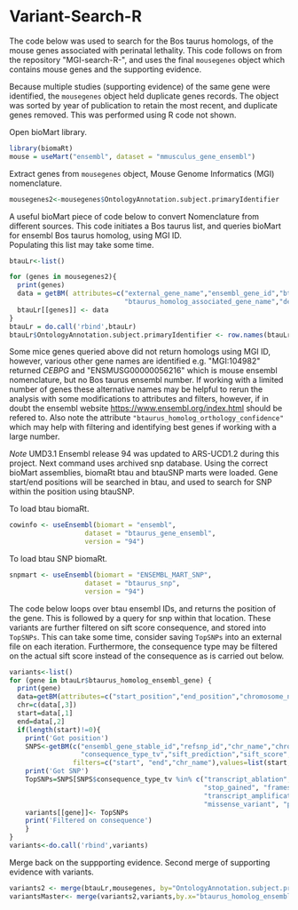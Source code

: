 # Variant-Search-R
The code below was used to search for the Bos taurus homologs, of the mouse genes associated with perinatal lethality.
This code follows on from the repository "MGI-search-R-", and uses the final ``` mousegenes ``` object which contains mouse genes and the supporting evidence.

Because multiple studies (supporting evidence) of the same gene were identified, the ``` mousegenes ``` object held duplicate genes records. The object was sorted by year of publication to retain the most recent, and duplicate genes removed. This was performed using R code not shown.

Open bioMart library.
```R
library(biomaRt)
mouse = useMart("ensembl", dataset = "mmusculus_gene_ensembl")
```
Extract genes from ``` mousegenes ``` object, Mouse Genome Informatics (MGI) nomenclature.
```R
mousegenes2<-mousegenes$OntologyAnnotation.subject.primaryIdentifier
```

A useful bioMart piece of code below to convert Nomenclature from different sources.
This code initiates a Bos taurus list, and queries bioMart for ensembl Bos taurus homolog, using MGI ID.  
Populating this list may take some time.
```R
btauLr<-list()

for (genes in mousegenes2){
  print(genes)
  data = getBM( attributes=c("external_gene_name","ensembl_gene_id","btaurus_homolog_ensembl_gene",
                             "btaurus_homolog_associated_gene_name","description","btaurus_homolog_orthology_confidence"), filters= ("mgi_id"), values =genes,mart=mouse)
  btauLr[[genes]] <- data
}
btauLr = do.call('rbind',btauLr)
btauLr$OntologyAnnotation.subject.primaryIdentifier <- row.names(btauLr) ## rownames to column for a later merge
```
Some mice genes queried above did not return homologs using MGI ID, however, various other gene names are identified e.g. "MGI:104982" returned *CEBPG* and "ENSMUSG00000056216" which is mouse ensembl nomenclature, but no Bos taurus ensembl number. If working with a limited number of genes these alternative names may be helpful to rerun the analysis with some modifications to attributes and filters, however, if in doubt the ensembl website https://www.ensembl.org/index.html should be refered to. Also note the attribute ```"btaurus_homolog_orthology_confidence"``` which may help with filtering and identifying best genes if working with a large number.



*Note* UMD3.1 Ensembl release 94 was updated to ARS-UCD1.2 during this project. Next command uses archived snp database.
Using the correct bioMart assemblies, biomaRt btau and btauSNP marts were loaded. Gene start/end positions will be searched in btau, and used to search for SNP within the position using btauSNP.

To load btau biomaRt.
```R
cowinfo <- useEnsembl(biomart = "ensembl", 
                   dataset = "btaurus_gene_ensembl", 
                   version = "94")
```
To load btau SNP biomaRt.
```R
snpmart <- useEnsembl(biomart = "ENSEMBL_MART_SNP", 
                   dataset = "btaurus_snp", 
                   version = "94")
```
The code below loops over btau ensembl IDs, and returns the position of the gene. This is followed by a query for snp within that location. These variants are further filtered on sift score consequence, and stored into ```TopSNPs```. This can take some time, consider saving ```TopSNPs``` into an external file on each iteration. Furthermore, the consequence type may be filtered on the actual sift score instead of the consequence as is carried out below.
```R
variants<-list()
for (gene in btauLr$btaurus_homolog_ensembl_gene) {
  print(gene)
  data=getBM(attributes=c("start_position","end_position","chromosome_name"),filters="ensembl_gene_id",values=gene, mart=cowinfo)
  chr=c(data[,3])
  start=data[,1]
  end=data[,2]
  if(length(start)!=0){
    print('Got position')
    SNPS<-getBM(c("ensembl_gene_stable_id","refsnp_id","chr_name","chrom_strand","allele","chrom_start","ensembl_type",
                  "consequence_type_tv","sift_prediction","sift_score","distance_to_transcript"), 
                filters=c("start", "end","chr_name"),values=list(start,end,chr), mart=snpmart)
    print('Got SNP')
    TopSNPs=SNPS[SNPS$consequence_type_tv %in% c("transcript_ablation", "splice_acceptor_variant", "splice_donor_variant", 
                                                 "stop_gained", "frameshift_variant", "stop_lost", "start_lost", 
                                                 "transcript_amplification", "inframe_insertion", "inframe_deletion",
                                                 "missense_variant", "protein_altering_variant"),]
    variants[[gene]]<- TopSNPs
    print('Filtered on consequence')
    }
}
variants<-do.call('rbind',variants)
```
Merge back on the suppporting evidence. Second merge of supporting evidence with variants.
```R
variants2 <- merge(btauLr,mousegenes, by="OntologyAnnotation.subject.primaryIdentifier")
variantsMaster<- merge(variants2,variants,by.x="btaurus_homolog_ensembl_gene",by.y ="ensembl_gene_stable_id")
```
